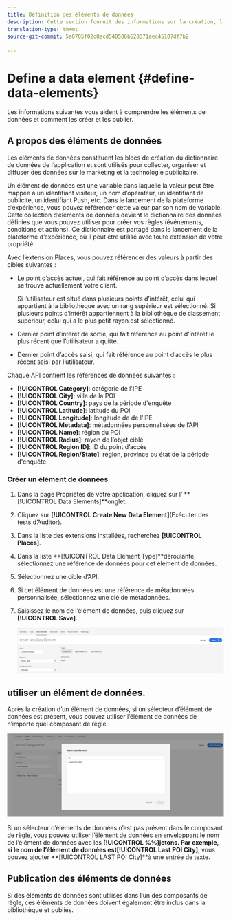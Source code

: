 ```yaml
---
title: Définition des éléments de données
description: Cette section fournit des informations sur la création, l’utilisation et la publication d’éléments de données dans le lancement de la plateforme d’expérience pour les emplacements.
translation-type: tm+mt
source-git-commit: 5a0705f02c8ecd540506b628371aec45107df7b2

---
```



# Define a data element {#define-data-elements}

Les informations suivantes vous aident à comprendre les éléments de données et comment les créer et les publier.

## A propos des éléments de données

Les éléments de données constituent les blocs de création du dictionnaire de données de l’application et sont utilisés pour collecter, organiser et diffuser des données sur le marketing et la technologie publicitaire.

Un élément de données est une variable dans laquelle la valeur peut être mappée à un identifiant visiteur, un nom d’opérateur, un identifiant de publicité, un identifiant Push, etc. Dans le lancement de la plateforme d’expérience, vous pouvez référencer cette valeur par son nom de variable. Cette collection d’éléments de données devient le dictionnaire des données définies que vous pouvez utiliser pour créer vos règles (événements, conditions et actions). Ce dictionnaire est partagé dans le lancement de la plateforme d’expérience, où il peut être utilisé avec toute extension de votre propriété.

Avec l’extension Places, vous pouvez référencer des valeurs à partir des cibles suivantes :

* Le point d’accès actuel, qui fait référence au point d’accès dans lequel se trouve actuellement votre client.

   Si l’utilisateur est situé dans plusieurs points d’intérêt, celui qui appartient à la bibliothèque avec un rang supérieur est sélectionné. Si plusieurs points d’intérêt appartiennent à la bibliothèque de classement supérieur, celui qui a le plus petit rayon est sélectionné.
* Dernier point d’intérêt de sortie, qui fait référence au point d’intérêt le plus récent que l’utilisateur a quitté.
* Dernier point d’accès saisi, qui fait référence au point d’accès le plus récent saisi par l’utilisateur.

Chaque API contient les références de données suivantes :

* **[!UICONTROL Category]**: catégorie de l&#39;IPE
* **[!UICONTROL City]**: ville de la POI
* **[!UICONTROL Country]**: pays de la période d&#39;enquête
* **[!UICONTROL Latitude]**: latitude du POI
* **[!UICONTROL Longitude]**: longitude de de l&#39;IPE
* **[!UICONTROL Metadata]**: métadonnées personnalisées de l’API
* **[!UICONTROL Name]**: région du POI
* **[!UICONTROL Radius]**: rayon de l’objet ciblé
* **[!UICONTROL Region ID]**: ID du point d’accès
* **[!UICONTROL Region/State]**: région, province ou état de la période d&#39;enquête

### Créer un élément de données

1. Dans la page Propriétés de votre application, cliquez sur l’ **[!UICONTROL Data Elements]**onglet.

1. Cliquez sur **[!UICONTROL Create New Data Element]**(Exécuter des tests d’Auditor).

1. Dans la liste des extensions installées, recherchez **[!UICONTROL Places]**.

1. Dans la liste **[!UICONTROL Data Element Type]**déroulante, sélectionnez une référence de données pour cet élément de données.

1. Sélectionnez une cible d’API.

1. Si cet élément de données est une référence de métadonnées personnalisée, sélectionnez une clé de métadonnées.

1. Saisissez le nom de l’élément de données, puis cliquez sur **[!UICONTROL Save]**.

   ![Créer un élément de données](/help/assets/create-de-7-v3.png)


## utiliser un élément de données.

Après la création d’un élément de données, si un sélecteur d’élément de données est présent, vous pouvez utiliser l’élément de données de n’importe quel composant de règle.

![Utilisation de l’élément de données](/help/assets/use-de-v2.png)

Si un sélecteur d’éléments de données n’est pas présent dans le composant de règle, vous pouvez utiliser l’élément de données en enveloppant le nom de l’élément de données avec les **[!UICONTROL %%]**jetons.
Par exemple, si le nom de l’élément de données est**[!UICONTROL Last POI City]**, vous pouvez ajouter **[!UICONTROL LAST POI City]**à une entrée de texte.


## Publication des éléments de données

Si des éléments de données sont utilisés dans l’un des composants de règle, ces éléments de données doivent également être inclus dans la bibliothèque et publiés.
